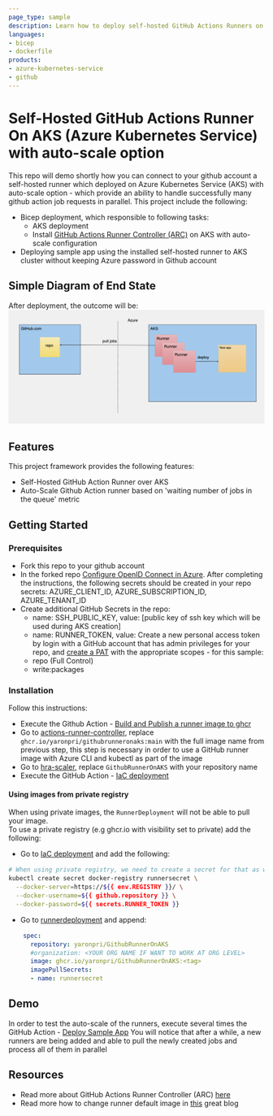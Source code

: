 ```yaml
---
page_type: sample
description: Learn how to deploy self-hosted GitHub Actions Runners on AKS (Azure Kubernetes Service)
languages:
- bicep
- dockerfile
products:
- azure-kubernetes-service
- github
---
```



# Self-Hosted GitHub Actions Runner On AKS (Azure Kubernetes Service) with auto-scale option

This repo will demo shortly how you can connect to your github account a self-hosted runner which deployed on Azure Kubernetes Service (AKS) with auto-scale option - which provide an ability to handle successfully many github action job requests in parallel.
This project include the following: 
- Bicep deployment, which responsible to following tasks:
  - AKS deployment
  - Install [GitHub Actions Runner Controller (ARC)](https://github.com/actions-runner-controller/actions-runner-controller/blob/master/docs/detailed-docs.md) on AKS with auto-scale configuration
- Deploying sample app using the installed self-hosted runner to AKS cluster without keeping Azure password in Github account

## Simple Diagram of End State
After deployment, the outcome will be:
![alt text](image/sketch.png)

## Features

This project framework provides the following features:

* Self-Hosted GitHub Action Runner over AKS
* Auto-Scale Github Action runner based on 'waiting number of jobs in the queue' metric

## Getting Started

### Prerequisites

- Fork this repo to your github account
- In the forked repo [Configure OpenID Connect in Azure](https://learn.microsoft.com/en-us/azure/developer/github/connect-from-azure?tabs=azure-portal%2Clinux). After completing the instructions, the following secrets should be created in your repo secrets: AZURE_CLIENT_ID, AZURE_SUBSCRIPTION_ID, AZURE_TENANT_ID
- Create additional GitHub Secrets in the repo: 
  - name: SSH_PUBLIC_KEY, value: [public key of ssh key which will be used during AKS creation]
  - name: RUNNER_TOKEN, value: Create a new personal access token by login with a GitHub account that has admin privileges for your repo, and [create a PAT](https://github.com/settings/tokens/new) with the appropriate scopes - for this sample:
  -  repo (Full Control)
  -  write:packages

### Installation

Follow this instructions:

- Execute the Github Action - [Build and Publish a runner image to ghcr](.github/workflows/buildImage.yaml)
- Go to [actions-runner-controller](runner/actions-runner-controller.yaml), replace ```ghcr.io/yaronpri/githubrunneronaks:main``` with the full image name from previous step, this step is necessary in order to use a GitHub runner image with Azure CLI and kubectl as part of the image
- Go to [hra-scaler](runner/hra-scaler.yaml), replace `GithubRunnerOnAKS` with your repository name
- Execute the GitHub Action - [IaC deployment](.github/workflows/deployIaC.yaml)

#### Using images from private registry

When using private images, the `RunnerDeployment` will not be able to pull your image.  
To use a private registry (e.g ghcr.io with visibility set to private) add the following:

- Go to [IaC deployment](.github/workflows/deployIaC.yaml) and add the following:

```bash
# When using private registry, we need to create a secret for that as well
kubectl create secret docker-registry runnersecret \
  --docker-server=https://${{ env.REGISTRY }}/ \
  --docker-username=${{ github.repository }} \
  --docker-password=${{ secrets.RUNNER_TOKEN }}
```

- Go to [runnerdeployment](runner/runnerdeployment.yaml) and append:

```yml
    spec:
      repository: yaronpri/GithubRunnerOnAKS
      #organization: <YOUR ORG NAME IF WANT TO WORK AT ORG LEVEL> 
      image: ghcr.io/yaronpri/GithubRunnerOnAKS:<tag>
      imagePullSecrets:
      - name: runnersecret
```

## Demo

In order to test the auto-scale of the runners, execute several times the GitHub Action - [Deploy Sample App](.github/workflows/deployApp.yaml)
You will notice that after a while, a new runners are being added and able to pull the newly created jobs and process all of them in parallel

## Resources

- Read more about GitHub Actions Runner Controller (ARC) [here](https://github.com/actions-runner-controller/actions-runner-controller/blob/master/docs/detailed-docs.md)
- Read more how to change runner default image in [this](https://freshbrewed.science/2021/12/01/gh-actions.html) great blog

